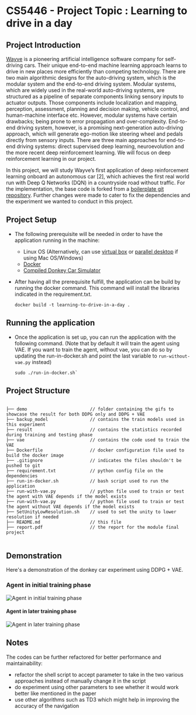 # CS5446 - Project Topic : Learning to drive in a day

## Project Introduction

[Wayve](https://wayve.ai/) is a pioneering artificial intelligence software company for self-driving cars. Their unique end-to-end machine learning approach learns to drive in new places more efficiently than competing technology. There are two main algorithmic designs for the auto-driving system, which is the modular system and the end-to-end driving system. Modular systems, which are widely used in the real-world auto-driving systems, are structured as a pipeline of separate components linking sensory inputs to actuator outputs. Those components include localization and mapping, perception,
assessment, planning and decision making, vehicle control, and human-machine interface etc. However, modular systems have certain drawbacks; being prone to error propagation and over-complexity. End-to-end driving system, however, is a
promising next-generation auto-driving approach, which will generate ego-motion like steering wheel and pedals directly from sensory inputs. There are three main approaches for end-to-end driving systems: direct supervised deep learning, neuroevolution and the more recent deep reinforcement learning. We will focus on deep reinforcement learning in our project.

In this project, we will study Wayve’s first application of deep reinforcement learning onboard an autonomous car [2], which achieves the first real world run with Deep Q Networks (DQN) in a countryside road without traffic. For the implementation, the base code is forked from a [boilerplate git repository](https://github.com/r7vme/learning-to-drive-in-a-day). Further changes were made to cater to fix the dependencies and the experiment we wanted to conduct in this project.

## Project Setup

- The following prerequisite will be needed in order to have the application running in the machine:

  - Linux OS (Alternatively, can use [virtual box](https://www.virtualbox.org/) or [parallel desktop](https://www.parallels.com) if using Mac OS/Windows)
  - [Docker](https://docs.docker.com/engine/install/ubuntu/)
  - [Compiled Donkey Car Simulator](https://drive.google.com/open?id=1sK2luxKYV1cpaZLhVwfXrmGU3TRa5C3B)

- After having all the prerequisite fulfill, the application can be build by running the docker command. This command will install the libraries indicated in the requirement.txt.
  ```
  docker build -t learning-to-drive-in-a-day .
  ```

## Running the application

- Once the application is set up, you can run the application with the following command. (Note that by default it will train the agent using VAE. If you want to train the agent, without vae, you can do so by updating the run-in-docker.sh and point the last variable to `run-without-vae.py` instead)
  ```
  sudo ./run-in-docker.sh`
  ```

## Project Structure

```

├── demo                        // folder containing the gifs to showcase the result for both DDPG only and DDPG + VAE
├── backup_model                // contains the train models used in this experiment
├── result                      // contains the statistics recorded during training and testing phase
├── vae                         // contains the code used to train the VAE
├── Dockerfile                  // docker configuration file used to build the docker image
├── .gitignore                  // indicates the files shouldn't be pushed to git
├── requirement.txt             // python config file on the dependencies
├── run-in-docker.sh            // bash script used to run the application
├── run-with-vae.py             // python file used to train or test the agent with VAE depends if the model exists
├── run-with-vae.py             // python file used to train or test the agent without VAE depends if the model exists
├── SetUnityLowResolution.sh    // used to set the unity to lower resolution if needed
├── README.md                   // this file
├── report.pdf                  // the report for the module final project


```

## Demonstration

Here's a demonstration of the donkey car experiment using DDPG + VAE.

### Agent in initial training phase

![Agent in initial training phase](https://user-images.githubusercontent.com/25121123/142881980-ab3ee95a-ff36-413b-a00c-68a78847c7b1.gif)

#### Agent in later training phase

![Agent in later training phase](https://user-images.githubusercontent.com/25121123/142882008-af4dc90e-7360-4c57-83ff-7282e800e436.gif)

## Notes

The codes can be further refactored for better performance and maintainability: </br>

- refactor the shell script to accept parameter to take in the two various approaches instead of manually change it in the script
- do experiment using other parameters to see whether it would work better like mentioned in the paper
- use other algorithms such as TD3 which might help in improving the accuracy of the navigation
